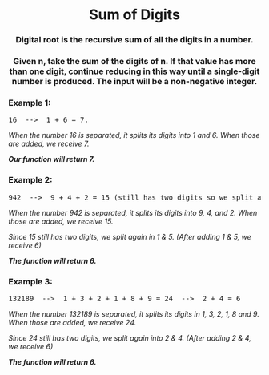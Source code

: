 <div align = "center">

# Sum of Digits
  </div>

<div align = "center">
  
<h3> Digital root is the recursive sum of all the digits in a number. </h3>
<h3>Given n, take the sum of the digits of n. If that value has more than one digit, 
continue reducing in this way until a single-digit number is produced. The input will be a non-negative integer.</h3>

</div>

<h3>Example 1:</h3>
<pre>
16  -->  1 + 6 = 7. 
</pre>

<p>
<em>When the number 16 is separated, it splits its digits into 1 and 6. When those are added, we receive 7. 
  
  <strong>Our function will return 7.</strong>
    </em>
</p>

<h3>Example 2:</h3>
<pre>
942  -->  9 + 4 + 2 = 15 (still has two digits so we split again) -->  1 + 5 = 6. Function will return 
</pre>

<p>
<em>When the number 942 is separated, it splits its digits into 9, 4, and 2. When those are added, we receive 15. 
  
  Since 15 still has two digits, we split again in 1 & 5. (After adding 1 & 5, we receive 6) 
  
  <strong>The function will return 6.</strong></em>
</p>

<h3>Example 3:</h3>
<pre>
132189  -->  1 + 3 + 2 + 1 + 8 + 9 = 24  -->  2 + 4 = 6
</pre>

<p>
<em>When the number 132189 is separated, it splits its digits in 1, 3, 2, 1, 8 and 9. When those are added, we receive 24. 
  
  Since 24 still has two digits, we split again into 2 & 4. (After adding 2 & 4, we receive 6) 
  
  <strong>The function will return 6.</strong></em>
</p>
